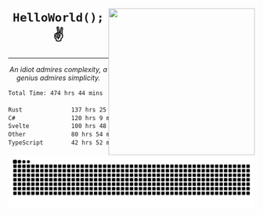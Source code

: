 <div text-align="center">
    <img src="https://i.imgur.com/h1q15Kt.gife" align="right" width="299" height="299">
    <h1 align="center"><code>HelloWorld();</code> ✌️</h1>
    <hr>
    <p align="center"><i>An idiot admires complexity, a genius admires simplicity.</i></p>
</div>

<!--START_SECTION:waka-->

```txt
Total Time: 474 hrs 44 mins

Rust              137 hrs 25 mins ██████▒░░░░░░░░░░░░░░░░░░   24.73 %
C#                120 hrs 9 mins  █████▒░░░░░░░░░░░░░░░░░░░   21.63 %
Svelte            100 hrs 48 mins ████▓░░░░░░░░░░░░░░░░░░░░   18.14 %
Other             80 hrs 54 mins  ███▓░░░░░░░░░░░░░░░░░░░░░   14.56 %
TypeScript        42 hrs 52 mins  ██░░░░░░░░░░░░░░░░░░░░░░░   07.72 %
```

<!--END_SECTION:waka-->

<picture>
  <source media="(prefers-color-scheme: dark)" srcset="https://raw.githubusercontent.com/Somfic/Somfic/main/github-contribution-grid-snake-dark.svg">
  <source media="(prefers-color-scheme: light)" srcset="https://raw.githubusercontent.com/Somfic/Somfic/main/github-contribution-grid-snake.svg">
  <img alt="github contribution grid snake animation" src="https://raw.githubusercontent.com/Somfic/Somfic/main/github-contribution-grid-snake.svg">
</picture>
